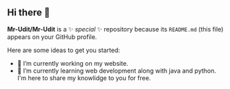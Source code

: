 ## Hi there 👋


**Mr-Udit/Mr-Udit** is a ✨ _special_ ✨ repository because its `README.md` (this file) appears on your GitHub profile.

Here are some ideas to get you started:

- 🔭 I’m currently working on my website.
- 🌱 I’m currently learning web development along with java and python.
I'm here to share my knowlidge to you for free.

